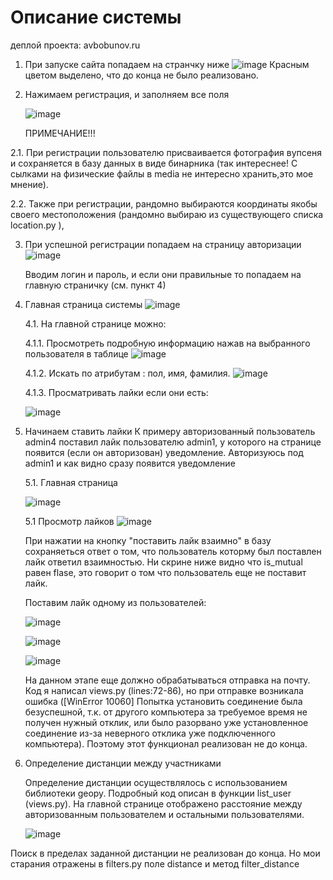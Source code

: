 # Описание системы
деплой проекта: avbobunov.ru

1. При запуске сайта попадаем на странчку ниже
  ![image](https://github.com/Artem-bobunov/testApptrix/assets/38436717/dfd39377-1f66-4cfe-bf4e-729f9731066a)
Красным цветом выделено, что до конца не было реализовано.

2. Нажимаем регистрация, и заполняем все поля


    ![image](https://github.com/Artem-bobunov/testApptrix/assets/38436717/37e22bf6-006b-40d5-9647-d0b8c0eecdad)


   ПРИМЕЧАНИЕ!!!

   
  2.1. При регистрации пользователю присваивается фотография вупсеня и сохраняется в базу данных в виде бинарника (так интереснее! С сылками на физические файлы в media не интересно хранить,это мое мнение).


   2.2. Также при регистрации, рандомно выбираются координаты якобы своего местоположения (рандомно выбираю из существующего списка location.py ), 


3. При успешной регистрации попадаем на страницу авторизации
   ![image](https://github.com/Artem-bobunov/testApptrix/assets/38436717/3e07cdf8-de73-484b-8b33-964ab23aa6b5)


   Вводим логин и пароль, и если они правильные то попадаем на главную страничку (см. пункт 4)

4. Главная страница системы
   ![image](https://github.com/Artem-bobunov/testApptrix/assets/38436717/1b42498d-adf2-49a1-a0b5-13c1adfb24fb)

   
   4.1. На главной странице можно:
   
   4.1.1. Просмотреть подробную информацию нажав на выбранного пользователя в таблице
   ![image](https://github.com/Artem-bobunov/testApptrix/assets/38436717/72abf811-6751-4c05-945a-66b94f880e6a)

   
   4.1.2. Искать по атрибутам : пол, имя, фамилия.
   ![image](https://github.com/Artem-bobunov/testApptrix/assets/38436717/f77e0b4e-dfb0-495c-b82e-81ed62c0f557)

   4.1.3. Просматривать лайки если они есть:
   
   ![image](https://github.com/Artem-bobunov/testApptrix/assets/38436717/0549e912-dd03-4892-8f43-70840e7f77fe)

   
5. Начинаем ставить лайки
   К примеру авторизованный пользователь admin4 поставил лайк пользователю admin1, у которого на странице появится (если он авторизован) уведомление. Авторизуюсь под admin1 и как видно сразу появится уведомление

   5.1. Главная страница
   
   ![image](https://github.com/Artem-bobunov/testApptrix/assets/38436717/141ea869-92c0-4b96-b5fd-9b77837d4ef1)

   5.1 Просмотр лайков
   ![image](https://github.com/Artem-bobunov/testApptrix/assets/38436717/1ef373dc-8b0f-4630-ad21-7d3c126afe16)

    При нажатии на кнопку "поставить лайк взаимно" в базу сохраняеться ответ о том, что пользователь которму был поставлен лайк ответил взаимностью.
   Ни скрине ниже видно что is_mutual равен flase, это говорит о том что пользователь еще не поставит лайк.

   Поставим лайк одному из пользователей:

   ![image](https://github.com/Artem-bobunov/testApptrix/assets/38436717/41d39d5d-e0bd-4b40-b6cf-db41dbe8e69f)

   ![image](https://github.com/Artem-bobunov/testApptrix/assets/38436717/75aee50d-174e-4fab-a001-1608a19bbea1)

   ![image](https://github.com/Artem-bobunov/testApptrix/assets/38436717/084a72a2-3644-468d-b4ce-f2d2e2431ac0)

   На данном этапе еще должно обрабатываться отправка на почту. Код я написал views.py (lines:72-86),  но при отправке возникала ошибка ([WinError 10060] Попытка установить соединение была безуспешной, т.к. от другого компьютера за требуемое время не получен нужный отклик, или было разорвано уже установленное соединение из-за неверного отклика уже подключенного компьютера). Поэтому этот функционал реализован не до конца.
   
6. Определение дистанции между участниками

   Определение дистанции осуществлялось с использованием библиотеки geopy. Подробный код описан в функции list_user (views.py). На главной странице отображено расстояние между авторизованным пользователем и остальными пользователями.

   ![image](https://github.com/Artem-bobunov/testApptrix/assets/38436717/e5fcd64a-af16-4c70-b386-0e73f902effb)

  Поиск в пределах заданной дистанции не реализован до конца. Но мои старания отражены в filters.py поле distance и метод filter_distance
   

   

   



   
   


   

   
   

   

   



   
